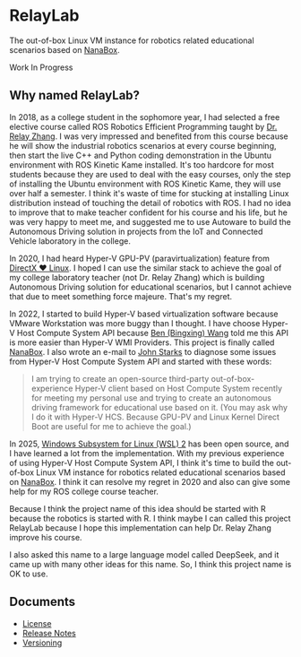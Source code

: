 ﻿# RelayLab

The out-of-box Linux VM instance for robotics related educational scenarios
based on [NanaBox](https://github.com/M2Team/NanaBox).

Work In Progress

## Why named RelayLab?

In 2018, as a college student in the sophomore year, I had selected a free
elective course called ROS Robotics Efficient Programming taught by
[Dr. Relay Zhang](https://blog.csdn.net/zhangrelay). I was very impressed
and benefited from this course because he will show the industrial robotics
scenarios at every course beginning, then start the live C++ and Python coding
demonstration in the Ubuntu environment with ROS Kinetic Kame installed. It's
too hardcore for most students because they are used to deal with the easy
courses, only the step of installing the Ubuntu environment with ROS Kinetic
Kame, they will use over half a semester. I think it's waste of time for
stucking at installing Linux distribution instead of touching the detail of
robotics with ROS. I had no idea to improve that to make teacher confident for
his course and his life, but he was very happy to meet me, and suggested me to
use Autoware to build the Autonomous Driving solution in projects from the IoT
and Connected Vehicle laboratory in the college.

In 2020, I had heard Hyper-V GPU-PV (paravirtualization) feature from
[DirectX ❤ Linux](https://devblogs.microsoft.com/directx/directx-heart-linux).
I hoped I can use the similar stack to achieve the goal of my college laboratory
teacher (not Dr. Relay Zhang) which is building Autonomous Driving solution for
educational scenarios, but I cannot achieve that due to meet something force
majeure. That's my regret.

In 2022, I started to build Hyper-V based virtualization software because VMware
Workstation was more buggy than I thought. I have choose Hyper-V Host Compute
System API because [Ben (Bingxing) Wang](https://github.com/imbushuo) told me
this API is more easier than Hyper-V WMI Providers. This project is finally
called [NanaBox](https://github.com/M2Team/NanaBox). I also wrote an e-mail to
[John Starks](https://github.com/jstarks) to diagnose some issues from Hyper-V
Host Compute System API and started with these words:

> I am trying to create an open-source third-party out-of-box-experience Hyper-V
  client based on Host Compute System recently for meeting my personal use and
  trying to create an autonomous driving framework for educational use based on
  it. (You may ask why I do it with Hyper-V HCS. Because GPU-PV and Linux Kernel
  Direct Boot are useful for me to achieve the goal.)

In 2025, [Windows Subsystem for Linux (WSL) 2](https://github.com/microsoft/WSL)
has been open source, and I have learned a lot from the implementation. With my
previous experience of using Hyper-V Host Compute System API, I think it's time
to build the out-of-box Linux VM instance for robotics related educational
scenarios based on [NanaBox](https://github.com/M2Team/NanaBox). I think it can
resolve my regret in 2020 and also can give some help for my ROS college course
teacher.

Because I think the project name of this idea should be started with R because
the robotics is started with R. I think maybe I can called this project RelayLab
because I hope this implementation can help Dr. Relay Zhang improve his course.

I also asked this name to a large language model called DeepSeek, and it came up
with many other ideas for this name. So, I think this project name is OK to use.

## Documents

- [License](License.md)
- [Release Notes](ReleaseNotes.md)
- [Versioning](Versioning.md)
